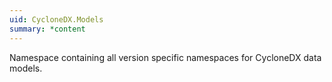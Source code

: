 ```yaml
---
uid: CycloneDX.Models
summary: *content
---
```

Namespace containing all version specific namespaces for CycloneDX data models.